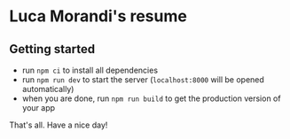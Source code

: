# Luca Morandi's resume

## Getting started

- run `npm ci` to install all dependencies
- run `npm run dev` to start the server (`localhost:8000` will be opened automatically)
- when you are done, run `npm run build` to get the production version of your app

That's all. Have a nice day!
